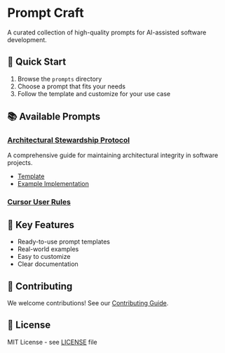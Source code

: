# Prompt Craft

A curated collection of high-quality prompts for AI-assisted software development.

## 🚀 Quick Start
1. Browse the `prompts` directory
2. Choose a prompt that fits your needs
3. Follow the template and customize for your use case

## 📚 Available Prompts

### [Architectural Stewardship Protocol](prompts/architectural_stewardship_protocol/)
A comprehensive guide for maintaining architectural integrity in software projects.
- [Template](prompts/architectural_stewardship_protocol/template.md)
- [Example Implementation](prompts/architectural_stewardship_protocol/example.md)

### [Cursor User Rules](prompts/cursor_user_rules)

## 🎯 Key Features
- Ready-to-use prompt templates
- Real-world examples
- Easy to customize
- Clear documentation

## 🤝 Contributing
We welcome contributions! See our [Contributing Guide](CONTRIBUTING.md).

## 📄 License
MIT License - see [LICENSE](LICENSE) file 
